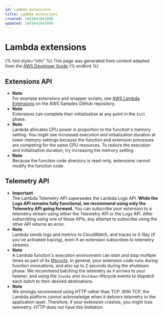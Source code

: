 ```yaml
---
id: Lambda extensions
title: Lambda extensions
created: 1683841041000
updated: 1683841041000
---
```

# Lambda extensions

{% hint style="info" %}
This page was generated from content adapted from the [AWS Developer Guide](https://github.com/awsdocs/aws-lambda-developer-guide.git)
{% endhint %}

## Extensions API

- **Note**  
For example extensions and wrapper scripts, see [AWS Lambda Extensions](https://github.com/aws-samples/aws-lambda-extensions) on the AWS Samples GitHub repository\.
- **Note**  
Extensions can complete their initialization at any point in the `Init` phase\.
- **Note**  
Lambda allocates CPU power in proportion to the function's memory setting\. You might see increased execution and initialization duration at lower memory settings because the function and extension processes are competing for the same CPU resources\. To reduce the execution and initialization duration, try increasing the memory setting\.
- **Note**  
Because the function code directory is read\-only, extensions cannot modify the function code\.


## Telemetry API

- **Important**  
The Lambda Telemetry API supersedes the Lambda Logs API\. **While the Logs API remains fully functional, we recommend using only the Telemetry API going forward\.** You can subscribe your extension to a telemetry stream using either the Telemetry API or the Logs API\. After subscribing using one of these APIs, any attempt to subscribe using the other API returns an error\.
- **Note**  
Lambda sends logs and metrics to CloudWatch, and traces to X\-Ray \(if you've activated tracing\), even if an extension subscribes to telemetry streams\.
- **Note**  
A Lambda function's execution environment can start and stop multiple times as part of its [lifecycle](runtimes-extensions-api.md#runtimes-extensions-api-lifecycle)\. In general, your extension code runs during function invocations, and also up to 2 seconds during the shutdown phase\. We recommend batching the telemetry as it arrives to your listener, and using the `Invoke` and `Shutdown` lifecycle events to dispatch each batch to their desired destinations\.
- **Note**  
We strongly recommend using HTTP rather than TCP\. With TCP, the Lambda platform cannot acknowledge when it delivers telemetry to the application layer\. Therefore, if your extension crashes, you might lose telemetry\. HTTP does not have this limitation\.

